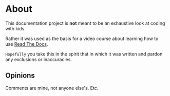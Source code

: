 
# About 

This documentation project is **not** 
meant to be an exhaustive look at coding
with kids.

Rather it was used as the basis 
for a video course about learning
how to use [Read The Docs](http://readthedocs.org).

`Hopefully` you take this in the spirit that 
in which it was written and pardon any 
exclusions or inaccuracies.

## Opinions
Comments are mine, not anyone else's.  Etc.
